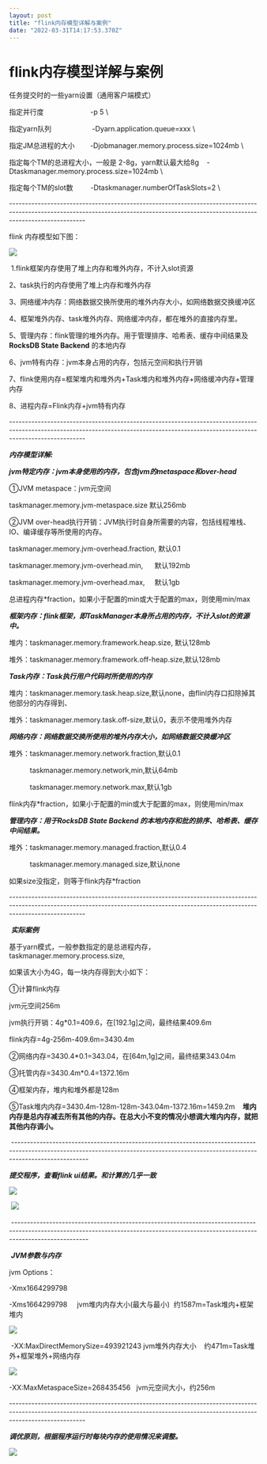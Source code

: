 ```yaml
---
layout: post
title: "flink内存模型详解与案例"
date: "2022-03-31T14:17:53.370Z"
---
```

flink内存模型详解与案例
==============

任务提交时的一些yarn设置（通用客户端模式）

指定并行度                        -p 5 \\ 

指定yarn队列                     -Dyarn.application.queue=xxx \\

指定JM总进程的大小        -Djobmanager.memory.process.size=1024mb \\

指定每个TM的总进程大小，一般是 2-8g，yarn默认最大给8g    -Dtaskmanager.memory.process.size=1024mb \\   

指定每个TM的slot数         -Dtaskmanager.numberOfTaskSlots=2 \\

\------------------------------------------------------------------------------------------------------------------------------------------------------------------------------------

flink 内存模型如下图：

![](https://img2022.cnblogs.com/blog/2254258/202203/2254258-20220331192114270-1344752912.png)

 1.flink框架内存使用了堆上内存和堆外内存，不计入slot资源

2、task执行的内存使用了堆上内存和堆外内存

3、网络缓冲内存：网络数据交换所使用的堆外内存大小，如网络数据交换缓冲区

4、框架堆外内存、task堆外内存、网络缓冲内存，都在堆外的直接内存里。

5、管理内存：flink管理的堆外内存。用于管理排序、哈希表、缓存中间结果及**RocksDB State Backend** 的本地内存

6、jvm特有内存：jvm本身占用的内存，包括元空间和执行开销

7、flink使用内存=框架堆内和堆外内+Task堆内和堆外内存+网络缓冲内存+管理内存

8、进程内存=Flink内存+jvm特有内存

\------------------------------------------------------------------------------------------------------------------------------------------------------------------------------------

_**内存模型详解:**_

_**jvm特定内存：jvm本身使用的内存，包含jvm的metaspace和over-head**_

①JVM metaspace：jvm元空间

taskmanager.memory.jvm-metaspace.size 默认256mb

②JVM over-head执行开销：JVM执行时自身所需要的内容，包括线程堆栈、IO、编译缓存等所使用的内存。

taskmanager.memory.jvm-overhead.fraction, 默认0.1

taskmanager.memory.jvm-overhead.min,      默认192mb

taskmanager.memory.jvm-overhead.max,     默认1gb

总进程内存\*fraction，如果小于配置的min或大于配置的max，则使用min/max

_**框架内存：flink框架，即TaskManager本身所占用的内存，不计入slot的资源中。**_

堆内：taskmanager.memory.framework.heap.size, 默认128mb

堆外：taskmanager.memory.framework.off-heap.size,默认128mb

_**Task内存：Task执行用户代码时所使用的内存**_

堆内：taskmanager.memory.task.heap.size,默认none，由flinl内存口扣除掉其他部分的内存得到、

堆外：taskmanager.memory.task.off-size,默认0，表示不使用堆外内存

**_网络内存：网络数据交换所使用的堆外内存大小，如网络数据交换缓冲区_** 

堆外：taskmanager.memory.network.fraction,默认0.1

　　　taskmanager.memory.network,min,默认64mb

　　　taskmanager.memory.network.max,默认1gb

flink内存\*fraction，如果小于配置的min或大于配置的max，则使用min/max

**_管理内存：用于RocksDB State Backend 的本地内存和批的排序、哈希表、缓存中间结果。_**

堆外：taskmanager.memory.managed.fraction,默认0.4

　　　taskmanager.memory.managed.size,默认none

如果size没指定，则等于flink内存\*fraction

\------------------------------------------------------------------------------------------------------------------------------------------------------------------------------------

 _**实际案例**_

基于yarn模式，一般参数指定的是总进程内存，taskmanager.memory.process.size,

如果该大小为4G，每一块内存得到大小如下：

①计算flink内存

jvm元空间256m

jvm执行开销：4g\*0.1=409.6，在\[192.1g\]之间，最终结果409.6m

flink内存=4g-256m-409.6m=3430.4m

②网络内存=3430.4\*0.1=343.04，在\[64m,1g\]之间，最终结果343.04m

③托管内存=3430.4m\*0.4=1372.16m

④框架内存，堆内和堆外都是128m

⑤Task堆内内存=3430.4m-128m-128m-343.04m-1372.16m=1459.2m    **堆内内存是总内存减去所有其他的内存。在总大小不变的情况小想调大堆内内存，就把其他内存调小。**

 ------------------------------------------------------------------------------------------------------------------------------------------------------------------------------------

_**提交程序，查看flink ui结果。和计算的几乎一致**_

![](https://img2022.cnblogs.com/blog/2254258/202203/2254258-20220331201608359-294661223.png)

 ![](https://img2022.cnblogs.com/blog/2254258/202203/2254258-20220331201841160-712751549.png)

 ------------------------------------------------------------------------------------------------------------------------------------------------------------------------------------

 _**JVM参数与内存**_

jvm Options：

\-Xmx1664299798     

\-Xms1664299798     jvm堆内内存大小(最大与最小)  约1587m=Task堆内+框架堆内

![](https://img2022.cnblogs.com/blog/2254258/202203/2254258-20220331202629221-253120602.png)

 -XX:MaxDirectMemorySize=493921243 jvm堆外内存大小    约471m=Task堆外+框架堆外+网络内存

![](https://img2022.cnblogs.com/blog/2254258/202203/2254258-20220331202837945-967144790.png)

\-XX:MaxMetaspaceSize=268435456   jvm元空间大小，约256m 

\------------------------------------------------------------------------------------------------------------------------------------------------------------------------------------

_**调优原则，根据程序运行时每块内存的使用情况来调整。**_

![](https://img2022.cnblogs.com/blog/2254258/202203/2254258-20220331203254741-1459531204.png)